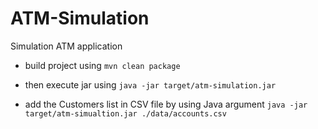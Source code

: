 # ATM-Simulation
Simulation ATM application

- build project using
````mvn clean package````
  
- then execute jar using 
````java -jar target/atm-simulation.jar````

- add the Customers list in CSV file by using Java argument
````java -jar target/atm-simualtion.jar ./data/accounts.csv````